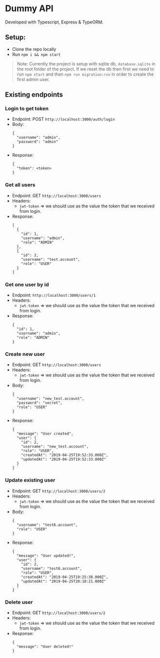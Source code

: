 
# Dummy API
Developed with Typescript, Express & TypeORM.

## Setup:
- Clone the repo locally
- Run `npm i && npm start`

> Note: Currently the project is setup with sqlite db, `database.sqlite` in the root folder of the project. If we reset the db then first we need to run `npm start` and then `npm run migration:run` in order to create the first admin user.

## Existing endpoints

### Login to get token
- Endpoint: POST `http://localhost:3000/auth/login`
- Body:
  ```
  {
    "username": "admin",
    "password": "admin"
  }
  ```
- Response:
  ```
  {
    "token": <token>
  }
  ```

### Get all users
- Endpoint: GET `http://localhost:3000/users`
- Headers:
  - `jwt-token` => we should use as the value the token that we received from login.
- Response:
  ```
  [
    {
      "id": 1,
      "username": "admin",
      "role": "ADMIN"
    },
    {
      "id": 2,
      "username": "test.account",
      "role": "USER"
    }
  ]
  ```

### Get one user by id
- Endpoint: `http://localhost:3000/users/1`
- Headers:
  - `jwt-token` => we should use as the value the token that we received from login.
- Response:
  ```
  {
    "id": 1,
    "username": "admin",
    "role": "ADMIN"
  }
  ```

### Create new user
- Endpoint: GET `http://localhost:3000/users`
- Headers:
  - `jwt-token` => we should use as the value the token that we received from login.
- Body:
  ```
  {
    "username": "new_test.account",
    "password": "secret",
    "role": "USER"
  }
  ```
- Response:
  ```
  {
    "message": "User created",
    "user": {
      "id": 2,
      "username": "new_test.account",
      "role": "USER",
      "createdAt": "2019-04-25T19:52:33.000Z",
      "updatedAt": "2019-04-25T19:52:33.000Z"
    }
  }
  ```

### Update existing user
- Endpoint: GET `http://localhost:3000/users/2`
- Headers:
  - `jwt-token` => we should use as the value the token that we received from login.
- Body:
  ```
  {
    "username": "test6.account",
    "role": "USER"
  }
  ```
- Response:
  ```
  {
    "message": "User updated!",
    "user": {
      "id": 2,
      "username": "test6.account",
      "role": "USER",
      "createdAt": "2019-04-25T19:25:38.000Z",
      "updatedAt": "2019-04-25T20:18:21.000Z"
    }
  }
  ```

### Delete user
- Endpoint: GET `http://localhost:3000/users/2`
- Headers:
  - `jwt-token` => we should use as the value the token that we received from login.
- Response:
  ```
  {
    "message": "User deleted!"
  }
  ```
